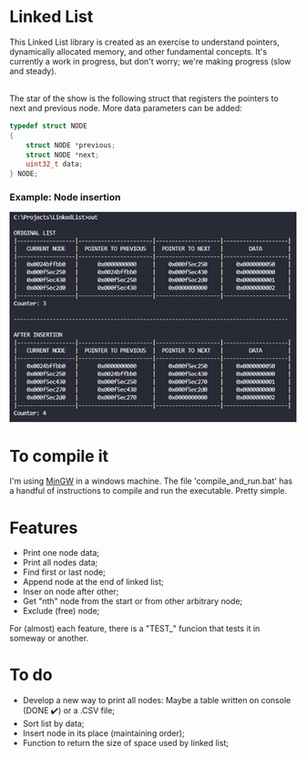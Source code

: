 # Linked List

This Linked List library is created as an exercise to understand pointers, dynamically allocated memory, and other fundamental concepts. It's currently a work in progress, but don't worry; we're making progress (slow and steady).
<br><br>

The star of the show is the following struct that registers the pointers to next and previous node. More data parameters can be added:

```C
typedef struct NODE
{
    struct NODE *previous;
    struct NODE *next;
    uint32_t data;
} NODE;
```

### Example: Node insertion

![Node insertion](./readme_imgs/node_insertion.png)

# To compile it

I'm using [MinGW](https://www.mingw-w64.org/) in a windows machine. The file 'compile_and_run.bat' has a handful of instructions to compile and run the executable. Pretty simple.

# Features

- Print one node data;
- Print all nodes data;
- Find first or last node;
- Append node at the end of linked list;
- Inser on node after other;
- Get "nth" node from the start or from other arbitrary node;
- Exclude (free) node;

For (almost) each feature, there is a "TEST_" funcion that tests it in someway or another.

# To do
 
 - Develop a new way to print all nodes: Maybe a table written on console (DONE ✔️) or a .CSV file;
 - Sort list by data;
 - Insert node in its place (maintaining order);
 - Function to return the size of space used by linked list;